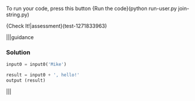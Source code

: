 To run your code, press this button {Run the code}(python run-user.py join-string.py)

{Check It!|assessment}(test-1271833963)

|||guidance
### Solution
```python
input0 = input0('Mike')

result = input0 + ', hello!'
output (result)
```
|||
